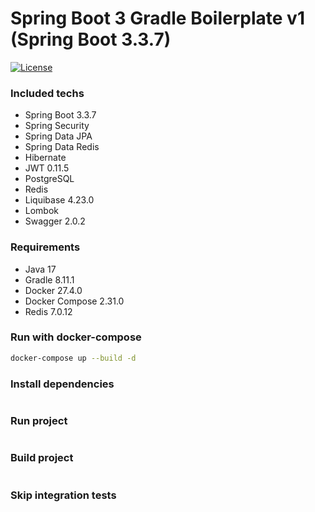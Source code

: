# Spring Boot 3 Gradle Boilerplate v1 (Spring Boot 3.3.7)

[![License](https://img.shields.io/badge/License-MIT-blue.svg)](https://opensource.org/licenses/MIT)

### Included techs
- Spring Boot 3.3.7
- Spring Security
- Spring Data JPA
- Spring Data Redis
- Hibernate
- JWT 0.11.5
- PostgreSQL
- Redis
- Liquibase 4.23.0
- Lombok
- Swagger 2.0.2

### Requirements
- Java 17
- Gradle 8.11.1
- Docker 27.4.0
- Docker Compose 2.31.0
- Redis 7.0.12

### Run with docker-compose
```bash
docker-compose up --build -d
```

### Install dependencies
```bash

```

### Run project
```bash

```

### Build project
```bash

```

### Skip integration tests
```bash

```
